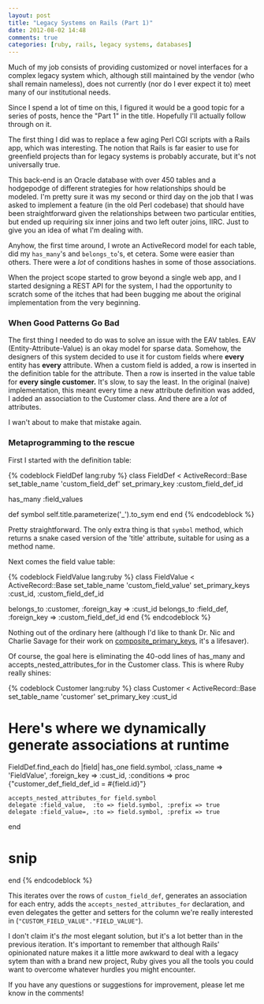 ```yaml
---
layout: post
title: "Legacy Systems on Rails (Part 1)"
date: 2012-08-02 14:48
comments: true
categories: [ruby, rails, legacy systems, databases]
---
```


Much of my job consists of providing customized or novel interfaces for a complex legacy system which, although still maintained by the vendor (who shall remain nameless), does not currently (nor do I ever expect it to) meet many of our institutional needs. 

Since I spend a lot of time on this, I figured it would be a good topic for a series of posts, hence the "Part 1" in the title. Hopefully I'll actually follow through on it.

The first thing I did was to replace a few aging Perl CGI scripts with a Rails app, which was interesting. The notion that Rails is far easier to use for greenfield projects than for legacy systems is probably accurate, but it's not universally true.

This back-end is an Oracle database with over 450 tables and a hodgepodge of different strategies for how relationships should be modeled. I'm pretty sure it was my second or third day on the job that I was asked to implement a feature (in the old Perl codebase) that should have been straightforward given the relationships between two particular entities, but ended up requiring six inner joins and two left outer joins, IIRC. Just to give you an idea of what I'm dealing with.

Anyhow, the first time around, I wrote an ActiveRecord model for each table, did my `has_many`'s and `belongs_to`'s, et cetera. Some were easier than others. There were a _lot_ of conditions hashes in some of those associations.

When the project scope started to grow beyond a single web app, and I started designing a REST API for the system, I had the opportunity to scratch some of the itches that had been bugging me about the original implementation from the very beginning.

<!--more-->

### When Good Patterns Go Bad

The first thing I needed to do was to solve an issue with the EAV tables. EAV (Entity-Attribute-Value) is an okay model for sparse data. Somehow, the designers of this system decided to use it for custom fields where **every** entity has **every** attribute. When a custom field is added, a row is inserted in the definition table for the attribute. Then a row is inserted in the value table for **every single customer.** It's slow, to say the least. In the original (naive) implementation, this meant every time a new attribute definition was added, I added an association to the Customer class. And there are a *lot* of attributes.

I wan't about to make that mistake again.

### Metaprogramming to the rescue

First I started with the definition table:

{% codeblock FieldDef lang:ruby %}
class FieldDef < ActiveRecord::Base
  set_table_name 'custom_field_def'
  set_primary_key :custom_field_def_id

  has_many :field_values

  def symbol
    self.title.parameterize('_').to_sym
  end
end
{% endcodeblock %}

Pretty straightforward. The only extra thing is that `symbol` method, which returns a snake cased version of the 'title' attribute, suitable for using as a method name.

Next comes the field value table:

{% codeblock FieldValue lang:ruby %}
class FieldValue < ActiveRecord::Base
  set_table_name 'custom_field_value'
  set_primary_keys :cust_id, :custom_field_def_id

  belongs_to :customer, :foreign_kay => :cust_id
  belongs_to :field_def, :foreign_key => :custom_field_def_id
end
{% endcodeblock %}

Nothing out of the ordinary here (although I'd like to thank Dr. Nic and Charlie Savage for their work on [composite_primary_keys](https://github.com/drnic/composite_primary_keys), it's a lifesaver).

Of course, the goal here is eliminating the 40-odd lines of has_many and accepts_nested_attributes_for in the Customer class. This is where Ruby really shines:

{% codeblock Customer lang:ruby %}
class Customer < ActiveRecord::Base
  set_table_name 'customer'
  set_primary_key :cust_id

  # Here's where we dynamically generate associations at runtime

  FieldDef.find_each do |field|
    has_one field.symbol, :class_name => 'FieldValue', 
                          :foreign_key => :cust_id,
                          :conditions => proc {"customer_def_field_def_id = #{field.id}"}

    accepts_nested_attributes_for field.symbol
    delegate :field_value,  :to => field.symbol, :prefix => true
    delegate :field_value=, :to => field.symbol, :prefix => true

  end

  # snip

end
{% endcodeblock %}

This iterates over the rows of `custom_field_def`, generates an association for each entry, adds the `accepts_nested_attributes_for` declaration, and even delegates the getter and setters for the column we're really interested in (`"CUSTOM_FIELD_VALUE"."FIELD_VALUE"`).

I don't claim it's _the_ most elegant solution, but it's a lot better than in the previous iteration. It's important to remember that although Rails' opinionated nature makes it a little more awkward to deal with a legacy sytem than with a brand new project, Ruby gives you all the tools you could want to overcome whatever hurdles you might encounter.

 If you have any questions or suggestions for improvement, please let me know in the comments!